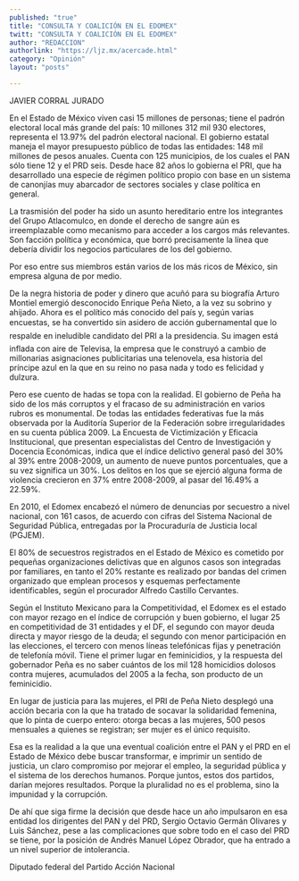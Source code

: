 ```yaml
---
published: "true"
title: "CONSULTA Y COALICIÓN EN EL EDOMEX"
twitt: "CONSULTA Y COALICIÓN EN EL EDOMEX"
author: "REDACCION"
authorlink: "https://ljz.mx/acercade.html"
category: "Opinión"
layout: "posts"

---
```



  JAVIER CORRAL JURADO



  En el Estado de México viven casi 15 millones de personas; tiene el padrón electoral local más grande del país: 10 millones 312 mil 930 electores, representa el 13.97% del padrón electoral nacional. El gobierno estatal maneja el mayor presupuesto público de todas las entidades: 148 mil millones de pesos anuales. Cuenta con 125 municipios, de los cuales el PAN sólo tiene 12 y el PRD seis. Desde hace 82 años lo gobierna el PRI, que ha desarrollado una especie de régimen político propio con base en un sistema de canonjías muy abarcador de sectores sociales y clase política en general.



  La trasmisión del poder ha sido un asunto hereditario entre los integrantes del Grupo Atlacomulco, en donde el derecho de sangre aún es irreemplazable como mecanismo para acceder a los cargos más relevantes. Son facción política y económica, que borró precisamente la línea que debería dividir los negocios particulares de los del gobierno.



  Por eso entre sus miembros están varios de los más ricos de México, sin empresa alguna de por medio.



  De la negra historia de poder y dinero que acuñó para su biografía Arturo Montiel emergió desconocido Enrique Peña Nieto, a la vez su sobrino y ahijado. Ahora es el político más conocido del país y, según varias encuestas, se ha convertido sin asidero de acción gubernamental que lo respalde en ineludible candidato del PRI a la presidencia. Su imagen está inflada con aire de Televisa, la empresa que le construyó a cambio de millonarias asignaciones publicitarias una telenovela, esa historia del príncipe azul en la que en su reino no pasa nada y todo es felicidad y dulzura.



  Pero ese cuento de hadas se topa con la realidad. El gobierno de Peña ha sido de los más corruptos y el fracaso de su administración en varios rubros es monumental. De todas las entidades federativas fue la más observada por la Auditoría Superior de la Federación sobre irregularidades en su cuenta pública 2009. La Encuesta de Victimización y Eficacia Institucional, que presentan especialistas del Centro de Investigación y Docencia Económicas, indica que el índice delictivo general pasó del 30% al 39% entre 2008-2009, un aumento de nueve puntos porcentuales, que a su vez significa un 30%. Los delitos en los que se ejerció alguna forma de violencia crecieron en 37% entre 2008-2009, al pasar del 16.49% a 22.59%.



  En 2010, el Edomex encabezó el número de denuncias por secuestro a nivel nacional, con 161 casos, de acuerdo con cifras del Sistema Nacional de Seguridad Pública, entregadas por la Procuraduría de Justicia local (PGJEM).



  El 80% de secuestros registrados en el Estado de México es cometido por pequeñas organizaciones delictivas que en algunos casos son integradas por familiares, en tanto el 20% restante es realizado por bandas del crimen organizado que emplean procesos y esquemas perfectamente identificables, según el procurador Alfredo Castillo Cervantes.



  Según el Instituto Mexicano para la Competitividad, el Edomex es el estado con mayor rezago en el índice de corrupción y buen gobierno, el lugar 25 en competitividad de 31 entidades y el DF, el segundo con mayor deuda directa y mayor riesgo de la deuda; el segundo con menor participación en las elecciones, el tercero con menos líneas telefónicas fijas y penetración de telefonía móvil. Tiene el primer lugar en feminicidios, y la respuesta del gobernador Peña es no saber cuántos de los mil 128 homicidios dolosos contra mujeres, acumulados del 2005 a la fecha, son producto de un feminicidio.



  En lugar de justicia para las mujeres, el PRI de Peña Nieto desplegó una acción becaria con la que ha tratado de socavar la solidaridad femenina, que lo pinta de cuerpo entero: otorga becas a las mujeres, 500 pesos mensuales a quienes se registran; ser mujer es el único requisito.



  Esa es la realidad a la que una eventual coalición entre el PAN y el PRD en el Estado de México debe buscar transformar, e imprimir un sentido de justicia, un claro compromiso por mejorar el empleo, la seguridad pública y el sistema de los derechos humanos. Porque juntos, estos dos partidos, darían mejores resultados. Porque la pluralidad no es el problema, sino la impunidad y la corrupción.



  De ahí que siga firme la decisión que desde hace un año impulsaron en esa entidad los dirigentes del PAN y del PRD, Sergio Octavio Germán Olivares y Luis Sánchez, pese a las complicaciones que sobre todo en el caso del PRD se tiene, por la posición de Andrés Manuel López Obrador, que ha entrado a un nivel superior de intolerancia.



  Diputado federal del Partido Acción Nacional

